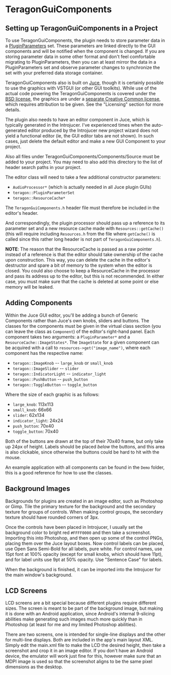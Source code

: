 TeragonGuiComponents
====================


Setting up TeragonGuiComponents in a Project
--------------------------------------------

To use TeragonGuiComponents, the plugin needs to store parameter data in a
[PluginParameters][1] set. These parameters are linked directly to the GUI
components and will be notified when the component is changed. If you are
storing parameter data in some other format and don't feel comfortable
migrating to PluginParameters, then you can at least mirror the data in a
PluginParameters set and observe parameter changes to synchronize the set with
your preferred data storage container.

TeragonGuiComponents also is built on [Juce][2], though it is certainly
possible to use the graphics with VSTGUI (or other GUI toolkits). While use of
the actual code powering the TeragonGuiComponents is covered under the [BSD
license][3], the graphics are under a [separate Creative Common license][4],
which requires attribution to be given. See the "Licensing" section for more
details.

The plugin also needs to have an editor component in Juce, which is typically
generated in the Introjucer. I've experienced times when the auto-generated
editor produced by the Introjucer new project wizard does not yield a
functional editor (ie, the GUI editor tabs are not shown). In such cases, just
delete the default editor and make a new GUI Component to your project.

Also all files under TeragonGuiComponents/Components/Source must be added to
your project. You may need to also add this directory to the list of header
search paths in your project.

The editor class will need to take a few additional constructor parameters:

* `AudioProcessor*` (which is actually needed in all Juce plugin GUIs)
* `teragon::PluginParameterSet`
* `teragon::ResourceCache*`

The `TeragonGuiComponents.h` header file must therefore be included in the
editor's header.

And correspondingly, the plugin processor should pass up a reference to its
parameter set and a new resource cache made with `Resources::getCache()` (this
will require including `Resources.h` from the file where `getCache()` is
called since this rather long header is not part of `TeragonGuiComponents.h`).

**NOTE**: The reason that the ResourceCache is passed as a raw pointer instead
of a reference is that the editor should take ownership of the cache upon
construction. This way, you can delete the cache in the editor's destructor
and spare a bit of memory to the system when the editor is closed. You could
also choose to keep a ResourceCache in the processor and pass its address up
to the editor, but this is not recommended. In either case, you must make sure
that the cache is deleted at some point or else memory will be leaked.


Adding Components
-----------------

Within the Juce GUI editor, you'll be adding a bunch of Generic Components
rather than Juce's own knobs, sliders and buttons. The classes for the
components must be given in the virtual class section (you can leave the class
as `Component`) of the editor's right-hand panel. Each component takes two
arguments: a `PluginParameter*` and a `ResourceCache::ImageStates*`. The
`ImageState` for a given component can be acquired with a call to 
`resources->get("image_name")`, where each component has the respective name:

* `teragon::ImageKnob` -- `large_knob` or `small_knob`
* `teragon::ImageSlider` -- `slider`
* `teragon::IndicatorLight` -- `indicator_light`
* `teragon::PushButton` -- `push_button`
* `teragon::ToggleButton` -- `toggle_button`

Where the size of each graphic is as follows:

* `large_knob`: 113x113
* `small_knob`: 66x66
* `slider`: 62x134
* `indicator_light`: 24x24
* `push_button`: 70x40
* `toggle_button`: 70x40

Both of the buttons are drawn at the top of their 70x40 frame, but only take
up 24px of height. Labels should be placed *below* the buttons, and this area
is also clickable, since otherwise the buttons could be hard to hit with the
mouse.

An example application with all components can be found in the `Demo` folder,
this is a good reference for how to use the classes.


Background Images
-----------------

Backgrounds for plugins are created in an image editor, such as Photoshop or
Gimp. Tile the primary texture for the background and the secondary texture
for groups of controls. When making control groups, the secondary texture
should have rounded corners of 3px.

Once the controls have been placed in Introjucer, I usually set the background
color to bright red `#FFFF0000` and then take a screenshot.  Importing this
into Photoshop, and then open up some of the control PNGs, placing them over
the Juce layout boxes. Now control labels can be placed, use Open Sans
Semi-Bold for all labels, pure white. For control names, use 15pt font at 100%
opacity (except for small knobs, which should have 11pt), and for label units
use 9pt at 50% opacity. Use "Sentence Case" for labels.

When the background is finished, it can be imported into the Introjucer for
the main window's background.


LCD Screens
-----------

LCD screens are a bit special because different plugins require different
sizes. The screen is meant to be part of the background image, but making it
is done with an Android application, since Android's internal 9-slicing
abilities make generating such images much more quickly than in Photoshop (at
least for me and my limited Photoshop abilities).

There are two screens, one is intended for single-line displays and the other
for multi-line displays. Both are included in the app's main layout XML.
Simply edit the main.xml file to make the LCD the desired height, then take a
screenshot and crop it in an image editor. If you don't have an Android
device, the emulator will work just fine for this, however make sure that an
MDPI image is used so that the screenshot aligns to be the same pixel
dimensions as the desktop.


[1]: https://github.com/teragonaudio/PluginParameters
[2]: http://www.juce.com
[3]: https://github.com/teragonaudio/TeragonGuiComponents/blob/master/LICENSE-GRAPHICS.txt
[4]: https://github.com/teragonaudio/TeragonGuiComponents/blob/master/LICENSE-CODE.txt
